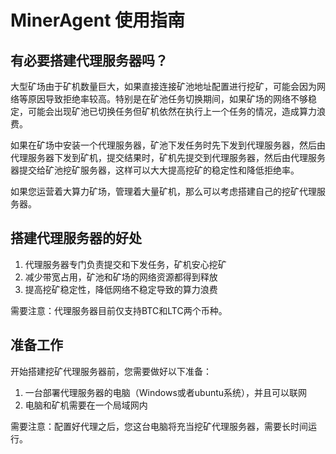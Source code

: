 # MinerAgent 使用指南

## 有必要搭建代理服务器吗？

大型矿场由于矿机数量巨大，如果直接连接矿池地址配置进行挖矿，可能会因为网络等原因导致拒绝率较高。特别是在矿池任务切换期间，如果矿场的网络不够稳定，可能会出现矿池已切换任务但矿机依然在执行上一个任务的情况，造成算力浪费。

如果在矿场中安装一个代理服务器，矿池下发任务时先下发到代理服务器，然后由代理服务器下发到矿机，提交结果时，矿机先提交到代理服务器，然后由代理服务器提交给矿池挖矿服务器，这样可以大大提高挖矿的稳定性和降低拒绝率。

如果您运营着大算力矿场，管理着大量矿机，那么可以考虑搭建自己的挖矿代理服务器。

## 搭建代理服务器的好处

1. 代理服务器专门负责提交和下发任务，矿机安心挖矿
2. 减少带宽占用，矿池和矿场的网络资源都得到释放
3. 提高挖矿稳定性，降低网络不稳定导致的算力浪费

需要注意：代理服务器目前仅支持BTC和LTC两个币种。

## 准备工作

开始搭建挖矿代理服务器前，您需要做好以下准备：

1. 一台部署代理服务器的电脑（Windows或者ubuntu系统），并且可以联网
2. 电脑和矿机需要在一个局域网内

需要注意：配置好代理之后，您这台电脑将充当挖矿代理服务器，需要长时间运行。
